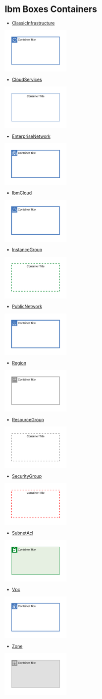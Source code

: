 # Ibm Boxes Containers


- [ClassicInfrastructure](./classic-infrastructure.md)  
<img src="./classic-infrastructure.png" width="200"/>

- [CloudServices](./cloud-services.md)  
<img src="./cloud-services.png" width="200"/>

- [EnterpriseNetwork](./enterprise-network.md)  
<img src="./enterprise-network.png" width="200"/>

- [IbmCloud](./ibm-cloud.md)  
<img src="./ibm-cloud.png" width="200"/>

- [InstanceGroup](./instance-group.md)  
<img src="./instance-group.png" width="200"/>

- [PublicNetwork](./public-network.md)  
<img src="./public-network.png" width="200"/>

- [Region](./region.md)  
<img src="./region.png" width="200"/>

- [ResourceGroup](./resource-group.md)  
<img src="./resource-group.png" width="200"/>

- [SecurityGroup](./security-group.md)  
<img src="./security-group.png" width="200"/>

- [SubnetAcl](./subnet-acl.md)  
<img src="./subnet-acl.png" width="200"/>

- [Vpc](./vpc.md)  
<img src="./vpc.png" width="200"/>

- [Zone](./zone.md)  
<img src="./zone.png" width="200"/>
